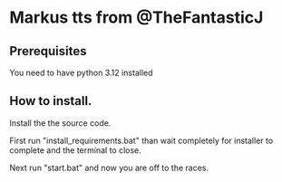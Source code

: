 # Markus tts from @TheFantasticJ



## Prerequisites

You need to have python 3.12 installed



## How to install.

Install the the source code.

First run "install_requirements.bat" than wait completely for installer to complete and the terminal to close.

Next run "start.bat" and now you are off to the races.